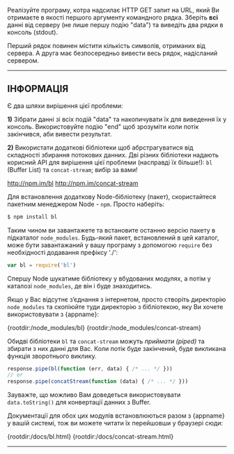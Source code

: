 Реалізуйте програму, котра надсилає HTTP GET запит на URL, який Ви отримаєте в якості першого аргументу командного рядка. Зберіть **всі** данні від серверу (не лише першу подію "data") та виведіть два рядки в консоль (stdout).

Перший рядок повинен містити кількість символів, отриманих від сервера. А друга має безпосередньо вивести весь рядок, надісланий сервером.

----------------------------------------------------------------------
## ІНФОРМАЦІЯ

Є два шляхи вирішення цієї проблеми:

**1)** Зібрати данні зі всіх подій "data" та накопичувати їх для виведення їх у консоль. Використовуйте подію "end" щоб зрозуміти коли потік закінчився, аби вивести результат.

**2)** Використати додаткові бібліотеки щоб абрстрагуватися від складності збирання потокових данних. Дві різних бібліотеки надають корисний АРІ для вирішення цієї проблеми (насправді їх більше!): `bl` (Buffer List) та `concat-stream`; вибір за вами!

  <http://npm.im/bl>
  <http://npm.im/concat-stream>

Для встановлення додаткову Node-бібліотеку (пакет), скористайтеся пакетним менеджером Node - `npm`. Просто наберіть:

```sh
$ npm install bl
```

Таким чином ви завантажете та встановите останню версію пакету в підкаталог `node_modules`. Будь-який пакет, встановлений в цей каталог, може бути завантажаний у вашу програму з допомогою `require`  без необхідності додавання префіксу './':

```js
var bl = require('bl')
```

Спершу Node шукатиме бібліотеку у вбудованих модулях, а потім у каталозі `node_modules`, де він і буде знаходитись.

Якщо у Вас відсутнє з’єднання з інтернетом, просто створіть директорію `node_modules` та скопіюйте туди директорію з бібліотекою, яку Ви хочете використовувати з {appname}:

  {rootdir:/node_modules/bl}
  {rootdir:/node_modules/concat-stream}

Обидві бібліотеки `bl` та `concat-stream` можуть *приймати (piped)* та збирати з них данні для Вас. Коли потік буде закінчений, буде викликана функція зворотнього виклику.

```js
response.pipe(bl(function (err, data) { /* ... */ }))
// or
response.pipe(concatStream(function (data) { /* ... */ }))
```

Зауважте, що можливо Вам доведеться використовувати `data.toString()` для конвертації данних з Buffer.

Документації для обох цих модулів встановлюються разом з {appname} у вашій системі, тож ви можете читати їх перейшовши у браузері сюди:

  {rootdir:/docs/bl.html}
  {rootdir:/docs/concat-stream.html}

----------------------------------------------------------------------
